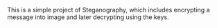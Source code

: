This is a simple project of Steganography, which includes encrypting a message into image and later decrypting using the keys.